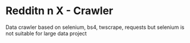 # Redditn n X - Crawler
Data crawler based on selenium, bs4, twscrape, requests but selenium is not suitable for large data project
